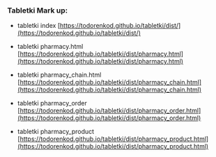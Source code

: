 ### Tabletki Mark up: 
* tabletki index [https://todorenkod.github.io/tabletki/dist/](https://todorenkod.github.io/tabletki/dist/)

* tabletki pharmacy.html [https://todorenkod.github.io/tabletki/dist/pharmacy.html](https://todorenkod.github.io/tabletki/dist/pharmacy.html)

* tabletki pharmacy_chain.html [https://todorenkod.github.io/tabletki/dist/pharmacy_chain.html](https://todorenkod.github.io/tabletki/dist/pharmacy_chain.html)

* tabletki pharmacy_order [https://todorenkod.github.io/tabletki/dist/pharmacy_order.html](https://todorenkod.github.io/tabletki/dist/pharmacy_order.html)

* tabletki pharmacy_product [https://todorenkod.github.io/tabletki/dist/pharmacy_product.html](https://todorenkod.github.io/tabletki/dist/pharmacy_product.html)